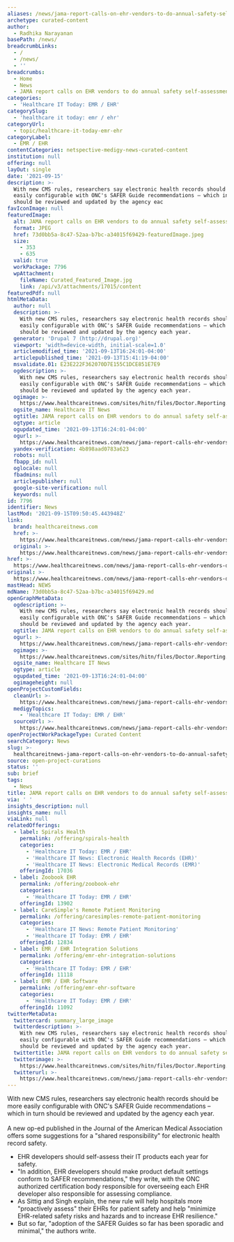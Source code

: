 ```yaml
---
aliases: /news/jama-report-calls-on-ehr-vendors-to-do-annual-safety-self-assessments
archetype: curated-content
author:
  - Radhika Narayanan
basePath: /news/
breadcrumbLinks:
  - /
  - /news/
  - ''
breadcrumbs:
  - Home
  - News
  - JAMA report calls on EHR vendors to do annual safety self-assessments
categories:
  - 'Healthcare IT Today: EMR / EHR'
categorySlug:
  - 'healthcare it today: emr / ehr'
categoryUrl:
  - topic/healthcare-it-today-emr-ehr
categoryLabel:
  - EMR / EHR
contentCategories: netspective-medigy-news-curated-content
institution: null
offering: null
layOut: single
date: '2021-09-15'
description: >-
  With new CMS rules, researchers say electronic health records should be more
  easily configurable with ONC's SAFER Guide recommendations – which in turn
  should be reviewed and updated by the agency eac
favIconImage: null
featuredImage:
  alt: JAMA report calls on EHR vendors to do annual safety self-assessments
  format: JPEG
  href: 73d0bb5a-8c47-52aa-b7bc-a34015f69429-featuredImage.jpeg
  size:
    - 353
    - 635
  valid: true
  workPackage: 7796
  wpAttachment:
    fileName: Curated_Featured_Image.jpg
    link: /api/v3/attachments/17015/content
featuredPdf: null
htmlMetaData:
  author: null
  description: >-
    With new CMS rules, researchers say electronic health records should be more
    easily configurable with ONC's SAFER Guide recommendations – which in turn
    should be reviewed and updated by the agency each year.
  generator: 'Drupal 7 (http://drupal.org)'
  viewport: 'width=device-width, initial-scale=1.0'
  articlemodified_time: '2021-09-13T16:24:01-04:00'
  articlepublished_time: '2021-09-13T15:41:19-04:00'
  msvalidate.01: E23E222F362070D7E155C1DCE851E7E9
  ogdescription: >-
    With new CMS rules, researchers say electronic health records should be more
    easily configurable with ONC's SAFER Guide recommendations – which in turn
    should be reviewed and updated by the agency each year.
  ogimage: >-
    https://www.healthcareitnews.com/sites/hitn/files/Doctor.Reporting.HelenKing_1.jpg
  ogsite_name: Healthcare IT News
  ogtitle: JAMA report calls on EHR vendors to do annual safety self-assessments
  ogtype: article
  ogupdated_time: '2021-09-13T16:24:01-04:00'
  ogurl: >-
    https://www.healthcareitnews.com/news/jama-report-calls-ehr-vendors-do-annual-safety-self-assessments
  yandex-verification: 4b898aad0783a623
  robots: null
  fbapp_id: null
  oglocale: null
  fbadmins: null
  articlepublisher: null
  google-site-verification: null
  keywords: null
id: 7796
identifier: News
lastMod: '2021-09-15T09:50:45.443948Z'
link:
  brand: healthcareitnews.com
  href: >-
    https://www.healthcareitnews.com/news/jama-report-calls-ehr-vendors-do-annual-safety-self-assessments
  original: >-
    https://www.healthcareitnews.com/news/jama-report-calls-ehr-vendors-do-annual-safety-self-assessments
href: >-
  https://www.healthcareitnews.com/news/jama-report-calls-ehr-vendors-do-annual-safety-self-assessments
original: >-
  https://www.healthcareitnews.com/news/jama-report-calls-ehr-vendors-do-annual-safety-self-assessments
mastHead: NEWS
mdName: 73d0bb5a-8c47-52aa-b7bc-a34015f69429.md
openGraphMetaData:
  ogdescription: >-
    With new CMS rules, researchers say electronic health records should be more
    easily configurable with ONC's SAFER Guide recommendations – which in turn
    should be reviewed and updated by the agency each year.
  ogtitle: JAMA report calls on EHR vendors to do annual safety self-assessments
  ogurl: >-
    https://www.healthcareitnews.com/news/jama-report-calls-ehr-vendors-do-annual-safety-self-assessments
  ogimage: >-
    https://www.healthcareitnews.com/sites/hitn/files/Doctor.Reporting.HelenKing_1.jpg
  ogsite_name: Healthcare IT News
  ogtype: article
  ogupdated_time: '2021-09-13T16:24:01-04:00'
  ogimageheight: null
openProjectCustomFields:
  cleanUrl: >-
    https://www.healthcareitnews.com/news/jama-report-calls-ehr-vendors-do-annual-safety-self-assessments
  medigyTopics:
    - 'Healthcare IT Today: EMR / EHR'
  sourceUrl: >-
    https://www.healthcareitnews.com/news/jama-report-calls-ehr-vendors-do-annual-safety-self-assessments
openProjectWorkPackageType: Curated Content
searchCategory: News
slug: >-
  healthcareitnews-jama-report-calls-on-ehr-vendors-to-do-annual-safety-self-assessments
source: open-project-curations
status: ''
sub: brief
tags:
  - News
title: JAMA report calls on EHR vendors to do annual safety self-assessments
via: ' '
insights_description: null
insights_name: null
viaLink: null
relatedOfferings:
  - label: Spirals Health
    permalink: /offering/spirals-health
    categories:
      - 'Healthcare IT Today: EMR / EHR'
      - 'Healthcare IT News: Electronic Health Records (EHR)'
      - 'Healthcare IT News: Electronic Medical Records (EMR)'
    offeringId: 17036
  - label: Zoobook EHR
    permalink: /offering/zoobook-ehr
    categories:
      - 'Healthcare IT Today: EMR / EHR'
    offeringId: 13902
  - label: CareSimple's Remote Patient Monitoring
    permalink: /offering/caresimples-remote-patient-monitoring
    categories:
      - 'Healthcare IT News: Remote Patient Monitoring'
      - 'Healthcare IT Today: EMR / EHR'
    offeringId: 12834
  - label: EMR / EHR Integration Solutions
    permalink: /offering/emr-ehr-integration-solutions
    categories:
      - 'Healthcare IT Today: EMR / EHR'
    offeringId: 11118
  - label: EMR / EHR Software
    permalink: /offering/emr-ehr-software
    categories:
      - 'Healthcare IT Today: EMR / EHR'
    offeringId: 11092
twitterMetaData:
  twittercard: summary_large_image
  twitterdescription: >-
    With new CMS rules, researchers say electronic health records should be more
    easily configurable with ONC's SAFER Guide recommendations – which in turn
    should be reviewed and updated by the agency each year.
  twittertitle: JAMA report calls on EHR vendors to do annual safety self-assessments
  twitterimage: >-
    https://www.healthcareitnews.com/sites/hitn/files/Doctor.Reporting.HelenKing_1.jpg
  twitterurl: >-
    https://www.healthcareitnews.com/news/jama-report-calls-ehr-vendors-do-annual-safety-self-assessments
---
```

<p>With new CMS rules, researchers say electronic health records should be more easily configurable with ONC's SAFER Guide recommendations – which in turn should be reviewed and updated by the agency each year.<br><br>A new op-ed published in the Journal of the American Medical Association offers some suggestions for a "shared responsibility" for electronic health record safety.</p><ul><li>EHR developers should self-assess their IT products each year for safety.</li><li>"In addition, EHR developers should make product default settings conform to SAFER recommendations," they write, with the ONC authorized certification body responsible for overseeing each EHR developer also responsible for assessing compliance.</li><li>As Sittig and Singh explain, the new rule will help hospitals more "proactively assess" their EHRs for patient safety and help "minimize EHR-related safety risks and hazards and to increase EHR resilience."</li><li>But so far, "adoption of the SAFER Guides so far has been sporadic and minimal," the authors write.</li></ul>